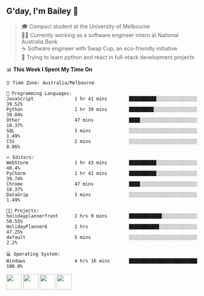 ## G'day, I'm Bailey 👋

> 🎓 Compsci student at the University of Melbourne <br>
> 👨‍💻 Currently working as a software engineer intern at National Australia Bank <br>
> ☕️ Software engineer with Swap Cup, an eco-friendly initiative <br>
> 🌱 Trying to learn python and react in full-stack development projects

<!--START_SECTION:waka-->
📊 **This Week I Spent My Time On** 

```text
⌚︎ Time Zone: Australia/Melbourne

💬 Programming Languages: 
JavaScript               1 hr 41 mins        ██████████░░░░░░░░░░░░░░░   39.52% 
Python                   1 hr 39 mins        █████████░░░░░░░░░░░░░░░░   39.04% 
Other                    47 mins             ████░░░░░░░░░░░░░░░░░░░░░   18.37% 
SQL                      3 mins              ░░░░░░░░░░░░░░░░░░░░░░░░░   1.49% 
CSS                      2 mins              ░░░░░░░░░░░░░░░░░░░░░░░░░   0.86%

🔥 Editors: 
WebStorm                 1 hr 43 mins        ██████████░░░░░░░░░░░░░░░   40.4% 
PyCharm                  1 hr 41 mins        ██████████░░░░░░░░░░░░░░░   39.74% 
Chrome                   47 mins             ████░░░░░░░░░░░░░░░░░░░░░   18.37% 
DataGrip                 3 mins              ░░░░░░░░░░░░░░░░░░░░░░░░░   1.49%

🐱‍💻 Projects: 
holidayplannerfront      2 hrs 9 mins        ████████████░░░░░░░░░░░░░   50.55% 
HolidayPlanner6          2 hrs               ███████████░░░░░░░░░░░░░░   47.25% 
default                  5 mins              ░░░░░░░░░░░░░░░░░░░░░░░░░   2.2%

💻 Operating System: 
Windows                  4 hrs 16 mins       █████████████████████████   100.0%

```


<!--END_SECTION:waka-->

[<img height="40px" src="https://img.icons8.com/ios-filled/2x/linkedin.png">](https://linkedin.com/in/baileybutler1)
[<img height="40px" src="https://img.icons8.com/ios-filled/2x/github.png">](https://github.com/baely)
[<img height="40px" src="https://img.icons8.com/ios-filled/2x/salesforce.png">](https://trailblazer.me/id/baileybutler)
[<img height="40px" src="https://img.icons8.com/ios-filled/2x/instagram.png">](https://instagram.com/bae1y)

